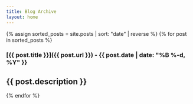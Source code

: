 ```yaml
---
title: Blog Archive
layout: home
---
```


{% assign sorted_posts = site.posts | sort: "date" | reverse %}
{% for post in sorted_posts %}
### [{{ post.title }}]({{ post.url }}) - {{ post.date | date: "%B %-d, %Y" }}
{{ post.description }}
---
{% endfor %}
